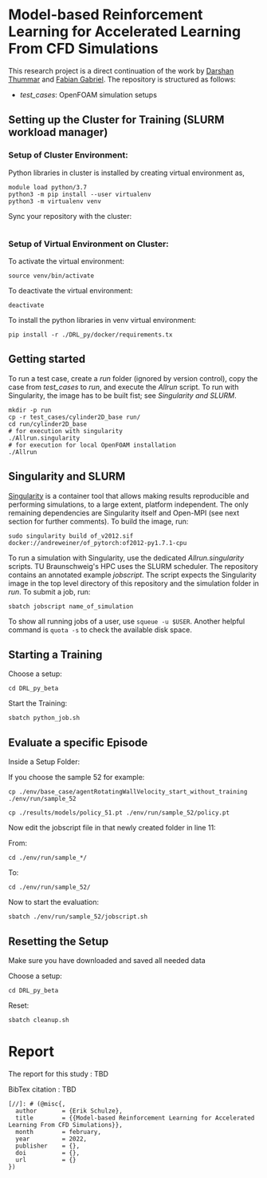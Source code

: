 # Model-based Reinforcement Learning for Accelerated Learning From CFD Simulations 

This research project is a direct continuation of the work by [Darshan Thummar](https://github.com/darshan315/flow_past_cylinder_by_DRL) and [Fabian Gabriel](https://github.com/FabianGabriel/Active_flow_control_past_cylinder_using_DRL). The repository is structured as follows:
- *test_cases*: OpenFOAM simulation setups

## Setting up the Cluster for Training (SLURM workload manager)
### Setup of Cluster Environment:

Python libraries in cluster is installed by creating virtual environment as,

```
module load python/3.7 
python3 -m pip install --user virtualenv 
python3 -m virtualenv venv
```

Sync your repository with the cluster:

```

```


### Setup of Virtual Environment on Cluster:
To activate the virtual environment:

```
source venv/bin/activate
```

To deactivate the virtual environment:

```
deactivate
```



To install the python libraries in venv virtual environment:

```
pip install -r ./DRL_py/docker/requirements.tx
```

## Getting started

To run a test case, create a *run* folder (ignored by version control), copy the case from *test_cases* to *run*, and execute the *Allrun* script. To run with Singularity, the image has to be built fist; see *Singularity and SLURM*.

```
mkdir -p run
cp -r test_cases/cylinder2D_base run/
cd run/cylinder2D_base
# for execution with singularity
./Allrun.singularity
# for execution for local OpenFOAM installation
./Allrun
```

## Singularity and SLURM

[Singularity]() is a container tool that allows making results reproducible and performing simulations, to a large extent, platform independent. The only remaining dependencies are Singularity itself and Open-MPI (see next section for further comments). To build the image, run:

```
sudo singularity build of_v2012.sif docker://andreweiner/of_pytorch:of2012-py1.7.1-cpu
```
To run a simulation with Singularity, use the dedicated *Allrun.singularity* scripts. TU Braunschweig's HPC uses the SLURM scheduler. The repository contains an annotated example *jobscript*. The script expects the Singularity image in the top level directory of this repository and the simulation folder in *run*. To submit a job, run:

```
sbatch jobscript name_of_simulation
```
To show all running jobs of a user, use `squeue -u $USER`. Another helpful command is `quota -s` to check the available disk space.

## Starting a Training

Choose a setup: 

`cd DRL_py_beta`

Start the Training:

`sbatch python_job.sh`

## Evaluate a specific Episode
Inside a Setup Folder:

If you choose the sample 52 for example:

`cp ./env/base_case/agentRotatingWallVelocity_start_without_training ./env/run/sample_52`

`cp ./results/models/policy_51.pt ./env/run/sample_52/policy.pt`

Now edit the jobscript file in that newly created folder in line 11:

From:

`cd ./env/run/sample_*/`

To:

`cd ./env/run/sample_52/`

Now to start the evaluation:

`sbatch ./env/run/sample_52/jobscript.sh`

## Resetting the Setup
Make sure you have downloaded and saved all needed data

Choose a setup:

`cd DRL_py_beta`

Reset:

`sbatch cleanup.sh`

# Report

The report for this study : TBD

BibTex citation : TBD
```
[//]: # (@misc{,
  author       = {Erik Schulze},
  title        = {{Model-based Reinforcement Learning for Accelerated Learning From CFD Simulations}},
  month        = february,
  year         = 2022,
  publisher    = {},
  doi          = {},
  url          = {}
})
```
